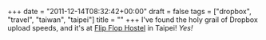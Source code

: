 +++
date = "2011-12-14T08:32:42+00:00"
draft = false
tags = ["dropbox", "travel", "taiwan", "taipei"]
title = ""
+++
I've found the holy grail of Dropbox upload speeds, and it's at [Flip Flop Hostel](http://www.hostelworld.com/hosteldetails.php/Flip-Flop-Hostel-Taipei-Main-Station/Taipei/51111) in Taipei! *Yes!*